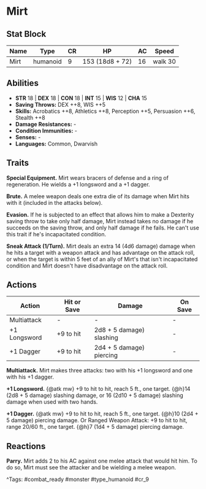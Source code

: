 # Mirt

## Stat Block

| Name | Type | CR | HP | AC | Speed |
|------|------|----|----|----|-------|
| Mirt | humanoid | 9 | 153 (18d8 + 72) | 16 | walk 30 |

## Abilities

- **STR** 18 | **DEX** 18 | **CON** 18 | **INT** 15 | **WIS** 12 | **CHA** 15
- **Saving Throws:** DEX ++8, WIS ++5  
- **Skills:** Acrobatics ++8, Athletics ++8, Perception ++5, Persuasion ++6, Stealth ++8  
- **Damage Resistances:** -  
- **Condition Immunities:** -  
- **Senses:** -  
- **Languages:** Common, Dwarvish

## Traits

**Special Equipment.** Mirt wears bracers of defense and a ring of regeneration. He wields a +1 longsword and a +1 dagger.

**Brute.** A melee weapon deals one extra die of its damage when Mirt hits with it (included in the attacks below).

**Evasion.** If he is subjected to an effect that allows him to make a Dexterity saving throw to take only half damage, Mirt instead takes no damage if he succeeds on the saving throw, and only half damage if he fails. He can't use this trait if he's incapacitated condition.

**Sneak Attack (1/Turn).** Mirt deals an extra 14 (4d6 damage) damage when he hits a target with a weapon attack and has advantage on the attack roll, or when the target is within 5 feet of an ally of Mirt's that isn't incapacitated condition and Mirt doesn't have disadvantage on the attack roll.


## Actions

| Action | Hit or Save | Damage | On Save |
|--------|--------------|--------|----------|
| Multiattack | - | - | - |
| +1 Longsword | +9 to hit | 2d8 + 5 damage) slashing | - |
| +1 Dagger | +9 to hit | 2d4 + 5 damage) piercing | - |

**Multiattack.** Mirt makes three attacks: two with his +1 longsword and one with his +1 dagger.

**+1 Longsword.** {@atk mw} +9 to hit to hit, reach 5 ft., one target. {@h}14 (2d8 + 5 damage) slashing damage, or 16 (2d10 + 5 damage) slashing damage when used with two hands.

**+1 Dagger.** {@atk mw} +9 to hit to hit, reach 5 ft., one target. {@h}10 (2d4 + 5 damage) piercing damage. Or Ranged Weapon Attack: +9 to hit to hit, range 20/60 ft., one target. {@h}7 (1d4 + 5 damage) piercing damage.

## Reactions

**Parry.** Mirt adds 2 to his AC against one melee attack that would hit him. To do so, Mirt must see the attacker and be wielding a melee weapon.



^Tags: #combat_ready #monster #type_humanoid #cr_9